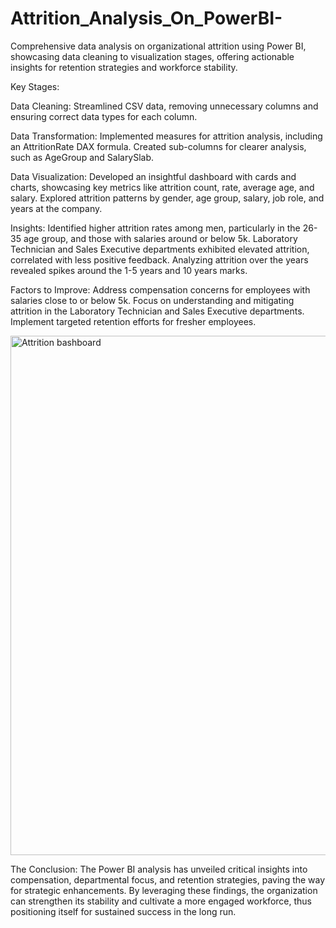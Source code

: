 # Attrition_Analysis_On_PowerBI-

Comprehensive data analysis on organizational attrition using Power BI, showcasing data cleaning to visualization stages, offering actionable insights for retention strategies and workforce stability.

Key Stages:

Data Cleaning: Streamlined CSV data, removing unnecessary columns and ensuring correct data types for each column.

Data Transformation: Implemented measures for attrition analysis, including an AttritionRate DAX formula. Created sub-columns for clearer analysis, such as AgeGroup and SalarySlab.

Data Visualization: Developed an insightful dashboard with cards and charts, showcasing key metrics like attrition count, rate, average age, and salary. Explored attrition patterns by gender, age group, salary, job role, and years at the company.

Insights: Identified higher attrition rates among men, particularly in the 26-35 age group, and those with salaries around or below 5k. Laboratory Technician and Sales Executive departments exhibited elevated attrition, correlated with less positive feedback. Analyzing attrition over the years revealed spikes around the 1-5 years and 10 years marks.

Factors to Improve: Address compensation concerns for employees with salaries close to or below 5k. Focus on understanding and mitigating attrition in the Laboratory Technician and Sales Executive departments. Implement targeted retention efforts for fresher employees.

<img width="831" alt="Attrition bashboard" src="https://github.com/yash7463/Attrition_Analysis_On_PowerBI-/assets/100232299/75f834ed-a24c-43b0-aff3-04ce65d9f769">

The Conclusion:
The Power BI analysis has unveiled critical insights into compensation, departmental focus, and retention strategies, paving the way for strategic enhancements. By leveraging these findings, the organization can strengthen its stability and cultivate a more engaged workforce, thus positioning itself for sustained success in the long run.
